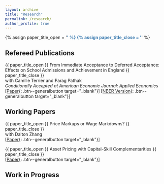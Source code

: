 ```yaml
---
layout: archive
title: "Research"  
permalink: /research/
author_profile: true
---
```


{% assign paper_title_open = '<span style="color:#4682B4; font-weight:bold !important;">' %}
{% assign paper_title_close = '</span>' %}

## Refereed Publications

{{ paper_title_open }} From Immediate Acceptance to Deferred Acceptance: Effects on School Admissions and Achievement in England {{ paper_title_close }} <br>
with Camille Terrier and Parag Pathak  <br>
*Conditionally Accepted at American Economic Journal: Applied Economics* <br>
[[Paper](https://ren-kevin.github.io/files/working_papers/fpf_ban/DRAFT.pdf){: .btn--generalbutton  target="_blank"}]
[[NBER Version](https://www.nber.org/papers/w29600){: .btn--generalbutton  target="_blank"}]

## Working Papers

{{ paper_title_open }} Price Markups or Wage Markdowns? {{ paper_title_close }} <br>
with Dalton Zhang <br>
[[Paper](https://ren-kevin.github.io/files/working_papers/markup_markdown_series/rz_markup_or_markdown_draft.pdf){: .btn--generalbutton  target="_blank"}]

{{ paper_title_open }} Asset Pricing with Capital-Skill Complementarities {{ paper_title_close }} <br>
[[Paper](https://ren-kevin.github.io/files/working_papers/second_year_paper/prelim_draft_20230801.pdf){: .btn--generalbutton  target="_blank"}]

## Work in Progress

<!-- {{ paper_title_open }} Joint Market Power and Macro-Finance Trends {{ paper_title_close }} <br>
with Dalton Zhang

{{ paper_title_open }} Monetary Policy Transmission in the Presence of Joint Market Power {{ paper_title_close }} <br>
with Dalton Zhang -->

<!-- {% if author.googlescholar %}
  You can also find my articles on <u><a href="{{author.googlescholar}}">my Google Scholar profile</a>.</u>
{% endif %}

{% include base_path %}

{% for post in site.publications reversed %}
  {% include archive-single.html %}
{% endfor %} -->
